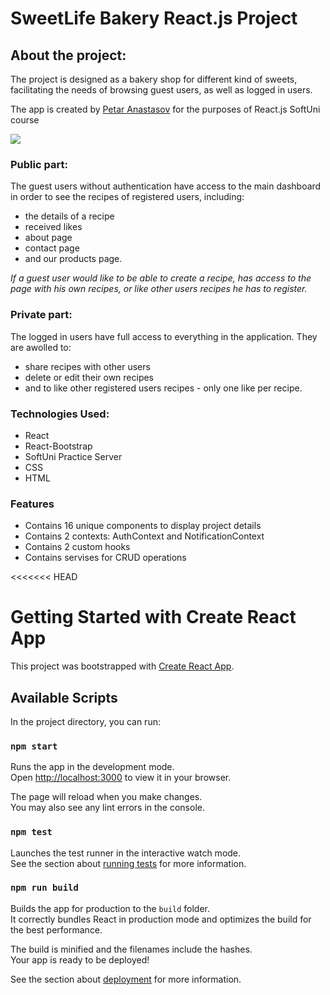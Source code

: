 # SweetLife Bakery React.js Project

## About the project: 


The project is designed as a bakery shop for different kind of sweets, facilitating the needs of browsing guest users, as well as logged in users.

The app is created by [Petar Anastasov](https://github.com/AnastasovP) for the purposes of React.js SoftUni course

![](../cover.PNG)

### Public part:
The guest users without authentication have access to the main dashboard in order to see the recipes of registered users, including: 

* the details of a recipe 
* received likes 
* about page
* contact page
* and our products page. 

*If a guest user would like to be able to create a recipe, has access to the page with his own recipes, or like other users recipes he has to register.*

### Private part:

The logged in users have full access to everything in the application. They are awolled to: 
* share recipes with other users 
* delete or edit their own recipes
* and to like other registered users recipes - only one like per recipe.

### Technologies Used:

* React
* React-Bootstrap
* SoftUni Practice Server
* CSS
* HTML

### Features

* Contains 16 unique components to display project details
* Contains 2 contexts: AuthContext and NotificationContext
* Contains 2 custom hooks 
* Contains servises for CRUD operations

    


<<<<<<< HEAD
# Getting Started with Create React App

This project was bootstrapped with [Create React App](https://github.com/facebook/create-react-app).

## Available Scripts

In the project directory, you can run:

### `npm start`

Runs the app in the development mode.\
Open [http://localhost:3000](http://localhost:3000) to view it in your browser.

The page will reload when you make changes.\
You may also see any lint errors in the console.

### `npm test`

Launches the test runner in the interactive watch mode.\
See the section about [running tests](https://facebook.github.io/create-react-app/docs/running-tests) for more information.

### `npm run build`

Builds the app for production to the `build` folder.\
It correctly bundles React in production mode and optimizes the build for the best performance.

The build is minified and the filenames include the hashes.\
Your app is ready to be deployed!

See the section about [deployment](https://facebook.github.io/create-react-app/docs/deployment) for more information.

